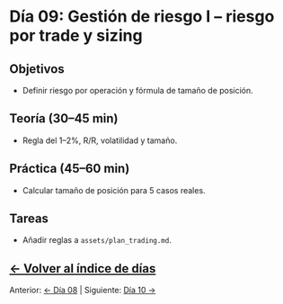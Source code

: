 # Día 09: Gestión de riesgo I – riesgo por trade y sizing

## Objetivos
- Definir riesgo por operación y fórmula de tamaño de posición.

## Teoría (30–45 min)
- Regla del 1–2%, R/R, volatilidad y tamaño.

## Práctica (45–60 min)
- Calcular tamaño de posición para 5 casos reales.

## Tareas
- Añadir reglas a `assets/plan_trading.md`.

[← Volver al índice de días](README.md)
---
Anterior: [← Día 08](Dia_08.md) | Siguiente: [Día 10 →](Dia_10.md)
